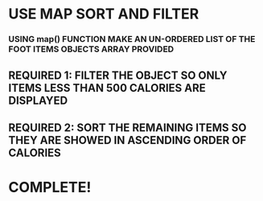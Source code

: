 # USE MAP SORT AND FILTER

### USING map() FUNCTION MAKE AN UN-ORDERED LIST OF THE FOOT ITEMS OBJECTS ARRAY PROVIDED

## REQUIRED 1: FILTER THE OBJECT SO ONLY ITEMS LESS THAN 500 CALORIES ARE DISPLAYED
## REQUIRED 2: SORT THE REMAINING ITEMS SO THEY ARE SHOWED IN ASCENDING ORDER OF CALORIES

# COMPLETE!

